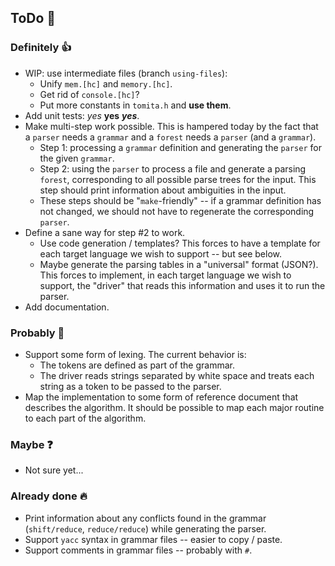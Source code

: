 ## ToDo 🔨

### Definitely 👍

* WIP: use intermediate files (branch `using-files`):
  * Unify `mem.[hc]` and `memory.[hc]`.
  * Get rid of `console.[hc]`?
  * Put more constants in `tomita.h` and **use them**.
* Add unit tests: *yes* **yes** ***yes***.
* Make multi-step work possible.  This is hampered today by the fact that a
  `parser` needs a `grammar` and a `forest` needs a `parser` (and a `grammar`).
  * Step 1: processing a `grammar` definition and generating the `parser` for
    the given `grammar`.
  * Step 2: using the `parser` to process a file and generate a parsing
    `forest`, corresponding to all possible parse trees for the input.  This
    step should print information about ambiguities in the input.
  * These steps should be "`make`-friendly" -- if a grammar definition has not
    changed, we should not have to regenerate the corresponding `parser`.
* Define a sane way for step #2 to work.
  * Use code generation / templates?  This forces to have a template for each
    target language we wish to support -- but see below.
  * Maybe generate the parsing tables in a "universal" format (JSON?).  This
    forces to implement, in each target language we wish to support, the
    "driver" that reads this information and uses it to run the parser.
* Add documentation.

### Probably 🤔

* Support some form of lexing.  The current behavior is:
  * The tokens are defined as part of the grammar.
  * The driver reads strings separated by white space and treats each string as
    a token to be passed to the parser.
* Map the implementation to some form of reference document that describes the
  algorithm.  It should be possible to map each major routine to each part of
  the algorithm.

### Maybe ❓

* Not sure yet...

### Already done 🔥
* Print information about any conflicts found in the grammar (`shift/reduce`,
  `reduce/reduce`) while generating the parser.
* Support `yacc` syntax in grammar files -- easier to copy / paste.
* Support comments in grammar files -- probably with `#`.
